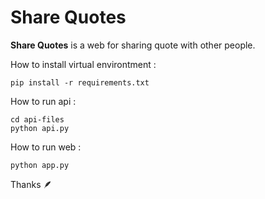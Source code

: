 # Share Quotes 

__Share Quotes__ is a web for sharing quote with other people.

How to install virtual environtment :
```
pip install -r requirements.txt
```

How to run api :
```
cd api-files
python api.py
```

How to run web :
```
python app.py
```


Thanks  :feather:
